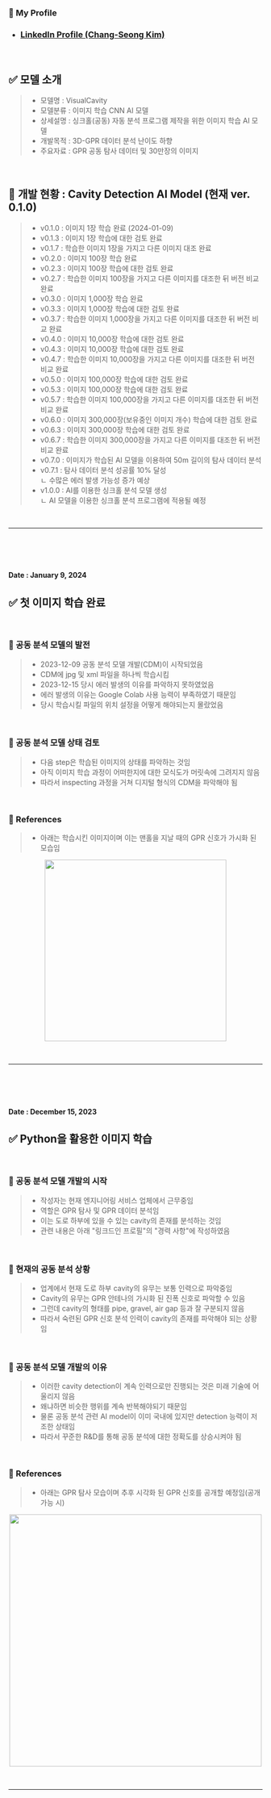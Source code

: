 <!-- Introduction -->
### 🎁 My Profile
- ### [LinkedIn Profile (Chang-Seong Kim)](https://www.linkedin.com/in/chang-seong-kim-7826142a0/)

<br>

## ✅ 모델 소개
> - 모델명 : VisualCavity
> - 모델분류 : 이미지 학습 CNN AI 모델
> - 상세설명 : 싱크홀(공동) 자동 분석 프로그램 제작을 위한 이미지 학습 AI 모델
> - 개발목적 : 3D-GPR 데이터 분석 난이도 하향
> - 주요자료 : GPR 공동 탐사 데이터 및 30만장의 이미지

<br>

## 🚀 개발 현황 : Cavity Detection AI Model (현재 ver. 0.1.0)
> - v0.1.0 : 이미지 1장 학습 완료 (2024-01-09)
> - v0.1.3 : 이미지 1장 학습에 대한 검토 완료
> - v0.1.7 : 학습한 이미지 1장을 가지고 다른 이미지 대조 완료
> - v0.2.0 : 이미지 100장 학습 완료
> - v0.2.3 : 이미지 100장 학습에 대한 검토 완료
> - v0.2.7 : 학습한 이미지 100장을 가지고 다른 이미지를 대조한 뒤 버전 비교 완료
> - v0.3.0 : 이미지 1,000장 학습 완료
> - v0.3.3 : 이미지 1,000장 학습에 대한 검토 완료
> - v0.3.7 : 학습한 이미지 1,000장을 가지고 다른 이미지를 대조한 뒤 버전 비교 완료
> - v0.4.0 : 이미지 10,000장 학습에 대한 검토 완료
> - v0.4.3 : 이미지 10,000장 학습에 대한 검토 완료
> - v0.4.7 : 학습한 이미지 10,000장을 가지고 다른 이미지를 대조한 뒤 버전 비교 완료
> - v0.5.0 : 이미지 100,000장 학습에 대한 검토 완료
> - v0.5.3 : 이미지 100,000장 학습에 대한 검토 완료
> - v0.5.7 : 학습한 이미지 100,000장을 가지고 다른 이미지를 대조한 뒤 버전 비교 완료
> - v0.6.0 : 이미지 300,000장(보유중인 이미지 개수) 학습에 대한 검토 완료
> - v0.6.3 : 이미지 300,000장 학습에 대한 검토 완료
> - v0.6.7 : 학습한 이미지 300,000장을 가지고 다른 이미지를 대조한 뒤 버전 비교 완료
> - v0.7.0 : 이미지가 학습된 AI 모델을 이용하여 50m 길이의 탐사 데이터 분석
> - v0.7.1 : 탐사 데이터 분석 성공률 10% 달성  
> ㄴ 수많은 에러 발생 가능성 증가 예상
> - v1.0.0 : AI를 이용한 싱크홀 분석 모델 생성  
> ㄴ AI 모델을 이용한 싱크홀 분석 프로그램에 적용될 예정

<br>

***

<br>
<br>
<br>

<!-- Update Date -->
#### Date : January 9, 2024

<!-- Title -->
## ✅ 첫 이미지 학습 완료

<br>

<!-- Contents -->
### 📌 공동 분석 모델의 발전
> - 2023-12-09 공동 분석 모델 개발(CDM)이 시작되었음
> - CDM에 jpg 및 xml 파일을 하나씩 학습시킴
> - 2023-12-15 당시 에러 발생의 이유를 파악하지 못하였었음
> - 에러 발생의 이유는 Google Colab 사용 능력이 부족하였기 때문임
> - 당시 학습시킬 파일의 위치 설정을 어떻게 해야되는지 몰랐었음

<br>

### 📌 공동 분석 모델 상태 검토
> - 다음 step은 학습된 이미지의 상태를 파악하는 것임
> - 아직 이미지 학습 과정이 어떠한지에 대한 모식도가 머릿속에 그려지지 않음
> - 따라서 inspecting 과정을 거쳐 디지털 형식의 CDM을 파악해야 됨

<br>

### 🎁 References
> - 아래는 학습시킨 이미지이며 이는 맨홀을 지날 때의 GPR 신호가 가시화 된 모습임
<p align="center"><img src="https://github.com/Kim-src/Images/assets/150884526/ff1bb03b-0237-463a-b371-5421133b8383" width="360px"><p/>

<br>

***

<br>
<br>
<br>

<!-- Update Date -->
#### Date : December 15, 2023

<!-- Title -->
## ✅ Python을 활용한 이미지 학습

<br>

<!-- Contents -->
### 📌 공동 분석 모델 개발의 시작
> - 작성자는 현재 엔지니어링 서비스 업체에서 근무중임
> - 역할은 GPR 탐사 및 GPR 데이터 분석임
> - 이는 도로 하부에 있을 수 있는 cavity의 존재를 분석하는 것임
> - 관련 내용은 아래 "링크드인 프로필"의 "경력 사항"에 작성하였음

<br>

### 📌 현재의 공동 분석 상황
> - 업계에서 현재 도로 하부 cavity의 유무는 보통 인력으로 파악중임
> - Cavity의 유무는 GPR 안테나의 가시화 된 진폭 신호로 파악할 수 있음
> - 그런데 cavity의 형태를 pipe, gravel, air gap 등과 잘 구분되지 않음
> - 따라서 숙련된 GPR 신호 분석 인력이 cavity의 존재를 파악해야 되는 상황임

<br>

### 📌 공동 분석 모델 개발의 이유
> - 이러한 cavity detection이 계속 인력으로만 진행되는 것은 미래 기술에 어울리지 않음
> - 왜냐하면 비슷한 행위를 계속 반복해야되기 때문임
> - 물론 공동 분석 관련 AI model이 이미 국내에 있지만 detection 능력이 저조한 상태임
> - 따라서 꾸준한 R&D를 통해 공동 분석에 대한 정확도를 상승시켜야 됨

<br>

### 🎁 References
> - 아래는 GPR 탐사 모습이며 추후 시각화 된 GPR 신호를 공개할 예정임(공개 가능 시)
<p align="center"><img src="https://github.com/Kim-src/Images/assets/150884526/789c4aab-8955-47a6-92d1-9b845785490d" width="500px"><p/>

<br>

***

<br>
<br>
<br>
